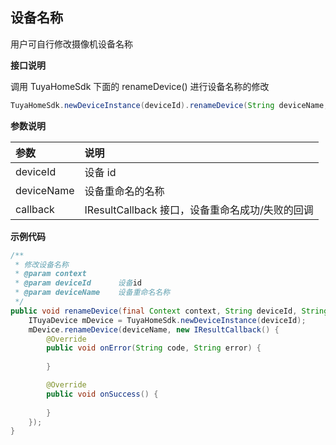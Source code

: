 ## 设备名称

用户可自行修改摄像机设备名称

**接口说明**

调用 TuyaHomeSdk 下面的 renameDevice() 进行设备名称的修改

```java
TuyaHomeSdk.newDeviceInstance(deviceId).renameDevice(String deviceName, IResultCallback callback);
```

 **参数说明**

| 参数    | 说明                            |
| :------ | :------------------------------ |
| deviceId   | 设备 id |
| deviceName | 设备重命名的名称                               |
| callback   | IResultCallback 接口，设备重命名成功/失败的回调  |

**示例代码**

```java
/**
 * 修改设备名称
 * @param context
 * @param deviceId      设备id
 * @param deviceName    设备重命名名称
 */
public void renameDevice(final Context context, String deviceId, String deviceName) {
    ITuyaDevice mDevice = TuyaHomeSdk.newDeviceInstance(deviceId);
    mDevice.renameDevice(deviceName, new IResultCallback() {
        @Override
        public void onError(String code, String error) {
            
        }

        @Override
        public void onSuccess() {
            
        }
    });
}
```

